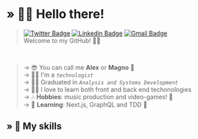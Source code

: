 # » 🙋‍♂️ Hello there! 
> [![Twitter Badge](https://img.shields.io/badge/-Magno-1ca0f1?style=flat-square&logo=twitter&logoColor=white&link=https://twitter.com/alexmlf93)](https://twitter.com/alexmlf93)  [![Linkedin Badge](https://img.shields.io/badge/-Alexandre_Ferreira-blue?style=flat-square&logo=Linkedin&logoColor=white&link=https://www.linkedin.com/in/magno193//)](https://www.linkedin.com/in/magno193/) [![Gmail Badge](https://img.shields.io/badge/-alexmlf93@gmail.com-c14438?style=flat-square&logo=Gmail&logoColor=white&link=mailto:alexmlf93@gmail.com)](mailto:alexmlf93@gmail.com)
> <br>Welcome to my GitHub! 🕵️‍♂️
<br>

> → :sunglasses: You can call me **Alex** or **Magno** 🌟<br>
> → 👨‍💻 I'm a *`technologist`* <br>
> → 🧑‍🎓 Graduated in *`Analysis and Systems Development`* <br>
> → 🧙‍♂️ I love to learn both front and back end techonologies <br>
> → 🎶 **Hobbies**: music production and video-games! 👾<br>
> → 📖 **Learning**: Next.js, GraphQL and TDD 🎉

## » 💪 My skills 
